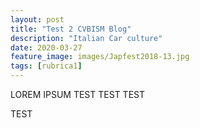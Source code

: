 ```yaml
---
layout: post
title: "Test 2 CVBISM Blog"
description: "Italian Car culture"
date: 2020-03-27
feature_image: images/Japfest2018-13.jpg
tags: [rubrica1]
---
```



LOREM IPSUM TEST TEST TEST

<!--more-->

TEST
